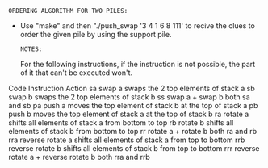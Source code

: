     ORDERING ALGORITHM FOR TWO PILES:

- Use "make" and then "./push_swap '3 4 1 6 8 111' to recive the clues to order the given pile by using the support pile.

      NOTES:

  For the following instructions, if the instruction is not possible, the part of it that can't be executed won't.

Code	        Instruction	                        Action
sa	            swap a	                            swaps the 2 top elements of stack a
sb	            swap b	                            swaps the 2 top elements of stack b
ss	            swap a + swap b	                    both sa and sb
pa	            push a	                            moves the top element of stack b at the top of stack a
pb	            push b	                            moves the top element of stack a at the top of stack b
ra    	        rotate a	                        shifts all elements of stack a from bottom to top
rb	            rotate b	                        shifts all elements of stack b from bottom to top
rr	            rotate a + rotate b	                both ra and rb
rra	            reverse rotate a	                shifts all elements of stack a from top to bottom
rrb	            reverse rotate b	                shifts all elements of stack b from top to bottom
rrr	            reverse rotate a + reverse rotate b	both rra and rrb
